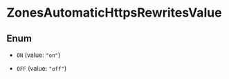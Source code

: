 

# ZonesAutomaticHttpsRewritesValue

## Enum


* `ON` (value: `"on"`)

* `OFF` (value: `"off"`)



